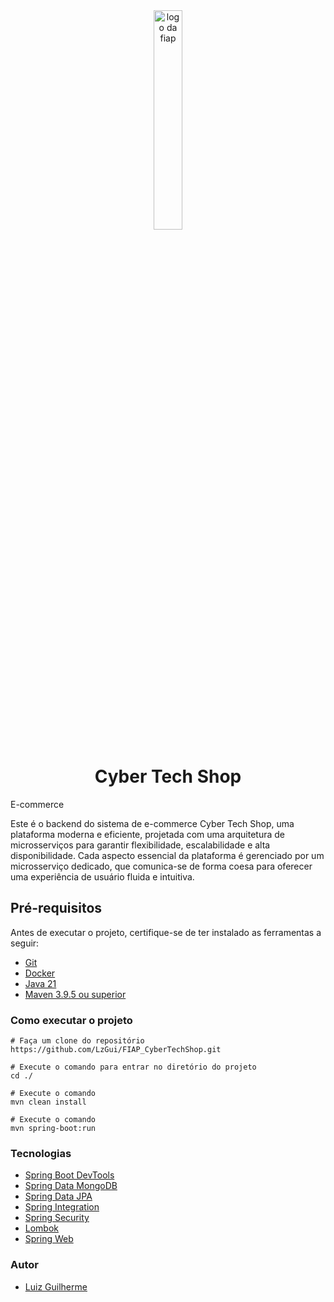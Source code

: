 <div style="text-align: center">
  <img src="https://upload.wikimedia.org/wikipedia/commons/d/d4/Fiap-logo-novo.jpg" alt="logo da fiap" width=30%/>
</div>

<h1 align="center">Cyber Tech Shop</h1>

E-commerce

Este é o backend do sistema de e-commerce Cyber Tech Shop, uma plataforma moderna e eficiente, projetada com uma arquitetura de microsserviços para garantir flexibilidade, escalabilidade e alta disponibilidade.
Cada aspecto essencial da plataforma é gerenciado por um microsserviço dedicado, que comunica-se de forma coesa para oferecer uma experiência de usuário fluida e intuitiva.

## Pré-requisitos

Antes de executar o projeto, certifique-se de ter instalado as ferramentas a seguir:

* [Git](https://www.git-scm.com/downloads)
* [Docker](https://docs.docker.com/get-docker/)
* [Java 21](https://www.oracle.com/java/technologies/javase/jdk21-archive-downloads.html)
* [Maven 3.9.5 ou superior](https://maven.apache.org/download.cgi)

### Como executar o projeto

```
# Faça um clone do repositório
https://github.com/LzGui/FIAP_CyberTechShop.git

# Execute o comando para entrar no diretório do projeto
cd ./

# Execute o comando
mvn clean install

# Execute o comando
mvn spring-boot:run

```

### Tecnologias

- [Spring Boot DevTools](https://docs.spring.io/spring-boot/docs/1.5.16.RELEASE/reference/html/using-boot-devtools.html)
- [Spring Data MongoDB](https://spring.io/projects/spring-data-mongodb/)
- [Spring Data JPA](https://spring.io/projects/spring-data-jpa)
- [Spring Integration](https://spring.io/projects/spring-integration)
- [Spring Security](https://spring.io/projects/spring-security)
- [Lombok](https://projectlombok.org/)
- [Spring Web](https://docs.spring.io/spring-framework/reference/web.html)

### Autor

* [Luiz Guilherme](https://www.linkedin.com/in/lzguilhermecp/)
